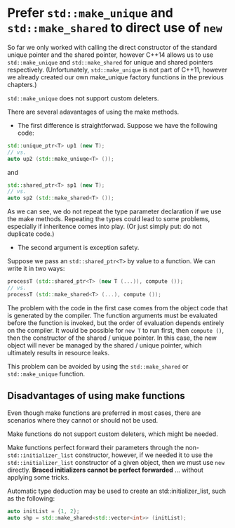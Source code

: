 # Prefer `std::make_unique` and `std::make_shared` to direct use of `new`

So far we only worked with calling the direct constructor of the standard unique pointer and the shared pointer, however C++14 allows us to use `std::make_unique` and `std::make_shared` for unique and shared pointers respectively. (Unfortunately, `std::make_unique` is not part of C++11, however we already created our own make_unique factory functions in the previous chapters.)

`std::make_unique` does not support custom deleters.

There are several adavantages of using the make methods.

- The first difference is straightforwad. Suppose we have the following code:

``` c++
std::unique_ptr<T> up1 (new T);
// vs.
auto up2 (std::make_uniuqe<T> ());
```

and

``` c++
std::shared_ptr<T> sp1 (new T);
// vs.
auto sp2 (std::make_shared<T> ());
```

As we can see, we do not repeat the type parameter declaration if we use the make methods. Repeating the types could lead to some problems, especially if inheritence comes into play. (Or just simply put: do not duplicate code.)

- The second argument is exception safety.

Suppose we pass an `std::shared_ptr<T>` by value to a function. We can write it in two ways:

``` c++
processT (std::shared_ptr<T> (new T (...)), compute ());
// vs.
processT (std::make_shared<T> (...), compute ());
```

The problem with the code in the first case comes from the object code that is generated by the compiler. The function arguments must be evaluated before the function is invoked, but the order of evaluation depends entirely on the compiler. It would be possible for `new T` to run first, then `compute ()`, then the constructor of the shared / unique pointer. In this case, the new object will never be managed by the shared / unique pointer, which ultimately results in resource leaks.

This problem can be avoided by using the `std::make_shared` or `std::make_unique` function.

## Disadvantages of using make functions

Even though make functions are preferred in most cases, there are scenarios where they cannot or should not be used.

Make functions do not support custom deleters, which might be needed.

Make functions perfect forward their parameters through the non-`std::initializer_list` constructor, however, if we needed it to use the `std::initializer_list` constructor of a given object, then we must use `new` directly. **Braced initializers cannot be perfect forwarded** ... without applying some tricks.

Automatic type deduction may be used to create an std::initializer_list, such as the following:

```c++
auto initList = {1, 2};
auto shp = std::make_shared<std::vector<int>> (initList);
```
